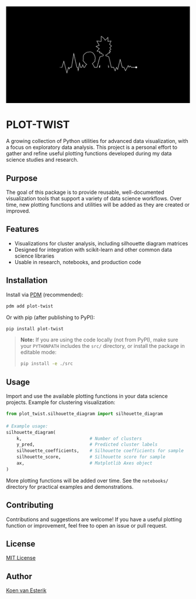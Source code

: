 ![PLOT-TWIST](./references/rick-and-morty-plot.jpg)

# PLOT-TWIST

A growing collection of Python utilities for advanced data visualization, with a focus on exploratory data analysis. This project is a personal effort to gather and refine useful plotting functions developed during my data science studies and research.

## Purpose

The goal of this package is to provide reusable, well-documented visualization tools that support a variety of data science workflows. Over time, new plotting functions and utilities will be added as they are created or improved.

## Features

- Visualizations for cluster analysis, including silhouette diagram matrices
- Designed for integration with scikit-learn and other common data science libraries
- Usable in research, notebooks, and production code

## Installation

Install via [PDM](https://pdm.fming.dev/) (recommended):

```sh
pdm add plot-twist
```

Or with pip (after publishing to PyPI):

```sh
pip install plot-twist
```

> **Note:** If you are using the code locally (not from PyPI), make sure your `PYTHONPATH` includes the `src/` directory, or install the package in editable mode:
>
> ```sh
> pip install -e ./src
> ```

## Usage

Import and use the available plotting functions in your data science projects. Example for clustering visualization:

```python
from plot_twist.silhouette_diagram import silhouette_diagram

# Example usage:
silhouette_diagram(
    k,                          # Number of clusters
    y_pred,                     # Predicted cluster labels
    silhouette_coefficients,    # Silhouette coefficients for sample
    silhouette_score,           # Silhouette score for sample
    ax,                         # Matplotlib Axes object
)
```

More plotting functions will be added over time. See the `notebooks/` directory for practical examples and demonstrations.

## Contributing

Contributions and suggestions are welcome! If you have a useful plotting function or improvement, feel free to open an issue or pull request.

## License

[MIT License](./LICENSE)

## Author

[Koen van Esterik](https://github.com/vanesterik)
